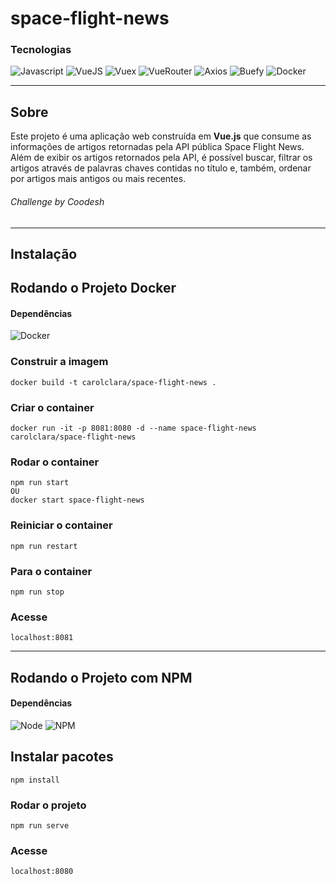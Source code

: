 # space-flight-news

### Tecnologias
![Javascript](https://img.shields.io/badge/JavaScript-yellow)
![VueJS](https://img.shields.io/badge/Vue.js-green)
![Vuex](https://img.shields.io/badge/Vuex-darkgreen)
![VueRouter](https://img.shields.io/badge/VueRouter-brightgreen)
![Axios](https://img.shields.io/badge/Axios-blue)
![Buefy](https://img.shields.io/badge/Buefy-blueviolet)
![Docker](https://img.shields.io/badge/Docker-blue)

---

## Sobre

Este projeto é uma aplicação web construída em **Vue.js** que consume as informações de artigos retornadas 
pela API pública Space Flight News. Além de exibir os artigos retornados pela API, é possível buscar, filtrar 
os artigos através de palavras chaves contidas no título e, também, ordenar por artigos mais antigos ou 
mais recentes.

###### Challenge by Coodesh

---

## Instalação
## Rodando o Projeto Docker

#### Dependências
![Docker](https://img.shields.io/badge/Docker--blue)

### Construir a imagem
```
docker build -t carolclara/space-flight-news .
```

### Criar o container
```
docker run -it -p 8081:8080 -d --name space-flight-news carolclara/space-flight-news
```

### Rodar o container
```
npm run start 
OU 
docker start space-flight-news
```

### Reiniciar o container
```
npm run restart
```

### Para o container
```
npm run stop
```

### Acesse
```
localhost:8081
```


---

## Rodando o Projeto com NPM

#### Dependências

![Node](https://img.shields.io/badge/Node.js-16.13.0-success)
![NPM](https://img.shields.io/badge/NPM-8.1.0-red)

## Instalar pacotes
```
npm install
```

### Rodar o projeto
```
npm run serve
```

### Acesse
```
localhost:8080
```
